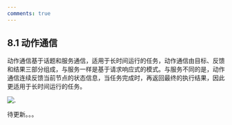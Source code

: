 ```yaml
---
comments: true
---
```


## 8.1 动作通信

动作通信基于话题和服务通信，适用于长时间运行的任务，动作通信由目标、反馈和结果三部分组成，与服务一样是基于请求响应式的模式。与服务不同的是，动作通信连续反馈当前节点的状态信息，当任务完成时，再返回最终的执行结果，因此更适用于长时间运行的任务。

![.](https://tonmoon.obs.cn-east-3.myhuaweicloud.com/img/tonmoon/Action-SingleActionClient.gif)

待更新。。。